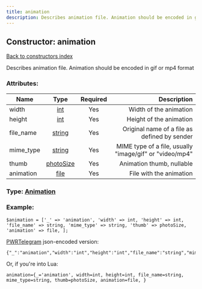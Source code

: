 ```yaml
---
title: animation
description: Describes animation file. Animation should be encoded in gif or mp4 format
---
```

## Constructor: animation  
[Back to constructors index](index.md)



Describes animation file. Animation should be encoded in gif or mp4 format

### Attributes:

| Name     |    Type       | Required | Description |
|----------|:-------------:|:--------:|------------:|
|width|[int](../types/int.md) | Yes|Width of the animation|
|height|[int](../types/int.md) | Yes|Height of the animation|
|file\_name|[string](../types/string.md) | Yes|Original name of a file as defined by sender|
|mime\_type|[string](../types/string.md) | Yes|MIME type of a file, usually "image/gif" or "video/mp4"|
|thumb|[photoSize](../types/photoSize.md) | Yes|Animation thumb, nullable|
|animation|[file](../types/file.md) | Yes|File with the animation|



### Type: [Animation](../types/Animation.md)


### Example:

```
$animation = ['_' => 'animation', 'width' => int, 'height' => int, 'file_name' => string, 'mime_type' => string, 'thumb' => photoSize, 'animation' => file, ];
```  

[PWRTelegram](https://pwrtelegram.xyz) json-encoded version:

```
{"_":"animation","width":"int","height":"int","file_name":"string","mime_type":"string","thumb":"photoSize","animation":"file"}
```


Or, if you're into Lua:  


```
animation={_='animation', width=int, height=int, file_name=string, mime_type=string, thumb=photoSize, animation=file, }

```


